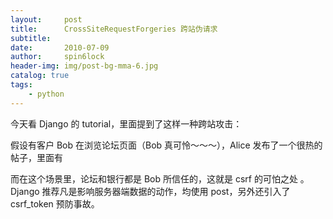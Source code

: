 ```yaml
---
layout:     post
title:      CrossSiteRequestForgeries 跨站伪请求
subtitle:   
date:       2010-07-09
author:     spin6lock
header-img: img/post-bg-mma-6.jpg
catalog: true
tags:
    - python
---
```

今天看 Django 的 tutorial，里面提到了这样一种跨站攻击：

假设有客户 Bob 在浏览论坛页面（Bob 真可怜～～～），Alice 发布了一个很热的帖子，里面有

而在这个场景里，论坛和银行都是 Bob 所信任的，这就是 csrf 的可怕之处 。Django 推荐凡是影响服务器端数据的动作，均使用 post，另外还引入了 csrf_token 预防事故。

